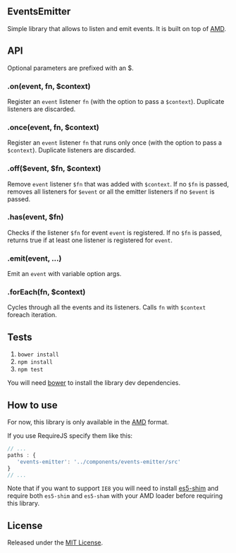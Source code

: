 EventsEmitter
---

Simple library that allows to listen and emit events.
It is built on top of [AMD](https://github.com/amdjs/amdjs-api/wiki/AMD).



## API

Optional parameters are prefixed with an $.

### .on(event, fn, $context)

Register an `event` listener `fn` (with the option to pass a `$context`).
Duplicate listeners are discarded.


### .once(event, fn, $context)

Register an `event` listener `fn` that runs only once (with the option to pass a `$context`).
Duplicate listeners are discarded.

### .off($event, $fn, $context)

Remove `event` listener `$fn` that was added with `$context`.
If no `$fn` is passed, removes all listeners for `$event` or all the emitter listeners if no `$event` is passed.


### .has(event, $fn)

Checks if the listener `$fn` for event `event` is registered.
If no `$fn` is passed, returns true if at least one listener is registered for `event`.


### .emit(event, ...)

Emit an `event` with variable option args.


### .forEach(fn, $context)

Cycles through all the events and its listeners.
Calls `fn` with `$context` foreach iteration.



## Tests

1. `bower install`
2. `npm install`
3. `npm test`

You will need [bower](https://github.com/bower/bower) to install the library dev dependencies.



## How to use

For now, this library is only available in the [AMD](https://github.com/amdjs/amdjs-api/wiki/AMD) format.

If you use RequireJS specify them like this:

```js
// ...
paths : {
   'events-emitter': '../components/events-emitter/src'
}
// ...
```

Note that if you want to support `IE8` you will need to install [es5-shim](https://github.com/kriskowal/es5-shim.git) and require both `es5-shim` and `es5-sham` with your AMD loader before requiring this library.



## License

Released under the [MIT License](http://www.opensource.org/licenses/mit-license.php).
